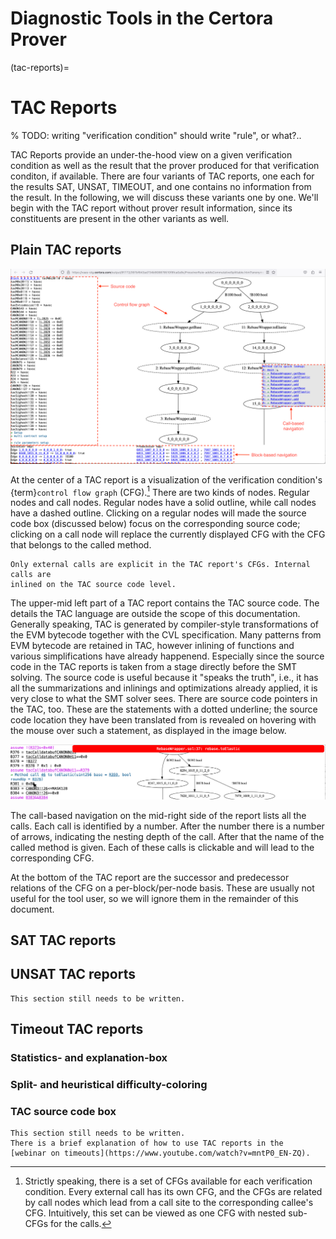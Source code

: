 Diagnostic Tools in the Certora Prover
======================================


(tac-reports)=
# TAC Reports

% TODO: writing "verification condition" should write "rule", or what?..

TAC Reports provide an under-the-hood view on a given verification condition as
well as the result that the prover produced for that verification conditon, if
available. There are four variants of TAC reports, one each for the results SAT,
UNSAT, TIMEOUT, and one contains no information from the result. In the
following, we will discuss these variants one by one. We'll begin with the TAC
report without prover result information, since its constituents are present in
the other variants as well.

## Plain TAC reports

![Example of a plain TAC report](rebase-tac-report-plain-annotated.png)

At the center of a TAC report is a visualization of the verification condition's
{term}`control flow graph` (CFG).[^nested-cfg] There are two kinds of nodes.
Regular nodes and call nodes. Regular nodes have a solid outline, while call
nodes have a dashed outline. Clicking on a regular nodes will made the source
code box (discussed below) focus on the corresponding source code; clicking on a
call node will replace the currently displayed CFG with the CFG that belongs to
the called method. 

```{note}
Only external calls are explicit in the TAC report's CFGs. Internal calls are 
inlined on the TAC source code level.
```

[^nested-cfg]: Strictly speaking, there is a set of CFGs available for each
    verification condition. Every external call has its own CFG, and the CFGs
    are related by call nodes which lead from a call site to the corresponding
    callee's CFG. Intuitively, this set can be viewed as one CFG with nested 
    sub-CFGs for the calls.

The upper-mid left part of a TAC report contains the TAC source code. The
details the TAC language are outside the scope of this documentation. Generally
speaking, TAC is generated by compiler-style transformations of the EVM bytecode
together with the CVL specification. Many patterns from EVM bytecode are
retained in TAC, however inlining of functions and various simplifications have
already happenend. Especially since the source code in the TAC reports is taken
from a stage directly before the SMT solving. The source code is useful because
it "speaks the truth", i.e., it has all the summarizations and inlinings and
optimizations already applied, it is very close to what the SMT solver sees.
There are source code pointers in the TAC, too. These are the statements with a
dotted underline; the source code location they have been translated from is
revealed on hovering with the mouse over such a statement, as displayed in the
image below.

![Source pointer is shown on hover](source-pointer-on-hover-annotated.png)

The call-based navigation on the mid-right side of the report lists all the
calls. Each call is identified by a number. After the number there is a number
of arrows, indicating the nesting depth of the call. After that the name of the
called method is given. Each of these calls is clickable and will lead to the
corresponding CFG.

At the bottom of the TAC report are the successor and predecessor relations of
the CFG on a per-block/per-node basis. These are usually not useful for the tool
user, so we will ignore them in the remainder of this document.

## SAT TAC reports


## UNSAT TAC reports

```{todo}
This section still needs to be written.
```

## Timeout TAC reports

### Statistics- and explanation-box

### Split- and heuristical difficulty-coloring

### TAC source code box


```{todo}
This section still needs to be written.
There is a brief explanation of how to use TAC reports in the 
[webinar on timeouts](https://www.youtube.com/watch?v=mntP0_EN-ZQ).
```
